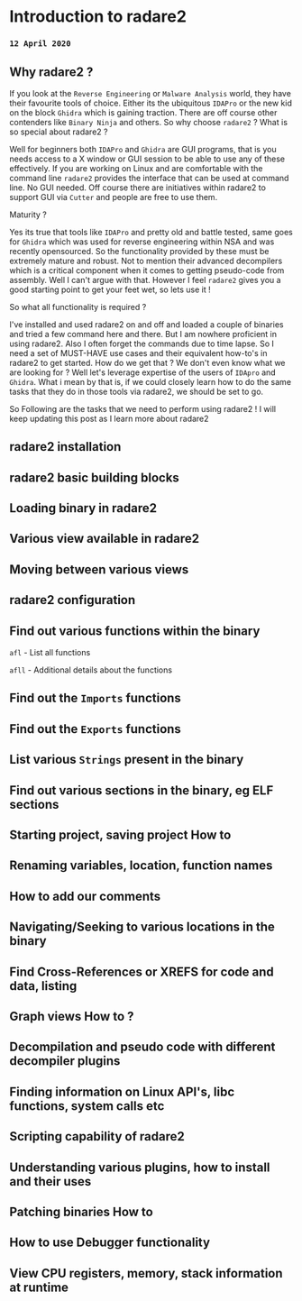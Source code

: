 # Introduction to radare2
### `12 April 2020`


## Why radare2 ?

If you look at the `Reverse Engineering` or `Malware Analysis` world, they have their favourite tools of
choice. Either its the ubiquitous `IDAPro` or the new kid on the block `Ghidra` which is gaining traction.
There are off course other contenders like `Binary Ninja` and others. So why choose `radare2` ?
What is so special about radare2 ? 

Well for beginners both `IDAPro` and `Ghidra` are GUI programs, that is you needs access to a X window
or GUI session to be able to use any of these effectively. If you are working on Linux and are comfortable
with the command line `radare2` provides the interface that can be used at command line. No GUI needed.
Off course there are initiatives within radare2 to support GUI via `Cutter` and people are free to use them.


Maturity ?

Yes its true that tools like `IDAPro` and pretty old and battle tested, same goes for `Ghidra` which was 
used for reverse engineering within NSA and was recently opensourced. So the functionality provided by
these must be extremely mature and robust. Not to mention their advanced decompilers which is a critical
component when it comes to getting pseudo-code from assembly. Well I can't argue with that. However
I feel `radare2` gives you a good starting point to get your feet wet, so lets use it !



So what all functionality is required ?


I've installed and used radare2 on and off and loaded a couple of binaries and tried a few command here and 
there. But I am nowhere proficient in using radare2. Also I often forget the commands due to time lapse.
So I need a set of MUST-HAVE use cases and their equivalent how-to's in radare2 to get started.
How do we get that ? We don't even know what we are looking for ? Well let's leverage expertise of the users
of `IDApro` and `Ghidra`. What i mean by that is, if we could closely learn how to do the same tasks that
they do in those tools via radare2, we should be set to go. 


So Following are the tasks that we need to perform using radare2 !
I will keep updating this post as I learn more about radare2


## radare2 installation
## radare2 basic building blocks
## Loading binary in radare2
## Various view available in radare2
## Moving between various views
## radare2 configuration
## Find out various functions within the binary

`afl`       - List all functions

`afll`      - Additional details about the functions

## Find out the `Imports` functions
## Find out the `Exports` functions
## List various `Strings` present in the binary
## Find out various sections in the binary, eg ELF sections
## Starting project, saving project How to
## Renaming variables, location, function names
## How to add our comments
## Navigating/Seeking to various locations in the binary
## Find Cross-References or XREFS for code and data, listing
## Graph views How to ?
## Decompilation and pseudo code with different decompiler plugins
## Finding information on Linux API's, libc functions, system calls etc
## Scripting capability of radare2
## Understanding various plugins, how to install and their uses
## Patching binaries How to
## How to use Debugger functionality
## View CPU registers, memory, stack information at runtime
